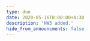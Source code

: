 ```yaml
---
type: due
date: 2020-05-16T8:00:00+4:30
description: 'HW3 added.'
hide_from_announcments: false
---
```

